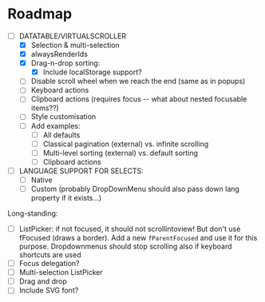 # Roadmap

- [ ] DATATABLE/VIRTUALSCROLLER
  - [x] Selection & multi-selection
  - [x] alwaysRenderIds
  - [x] Drag-n-drop sorting:
      - [x] Include localStorage support?
  - [ ] Disable scroll wheel when we reach the end (same as in popups)
  - [ ] Keyboard actions
  - [ ] Clipboard actions (requires focus -- what about nested focusable items??)
  - [ ] Style customisation
  - [ ] Add examples:
      - [ ] All defaults
      - [ ] Classical pagination (external) vs. infinite scrolling
      - [ ] Multi-level sorting (external) vs. default sorting
      - [ ] Clipboard actions

- [ ] LANGUAGE SUPPORT FOR SELECTS:
  - [ ] Native
  - [ ] Custom (probably DropDownMenu should also pass down lang property if it exists...)

Long-standing:
- [ ] ListPicker: if not focused, it should not scrollintoview! But don't use fFocused (draws a border). Add a new `fParentFocused` and use it for this purpose. Dropdownmenus should stop scrolling also if keyboard shortcuts are used
- [ ] Focus delegation?
- [ ] Multi-selection ListPicker
- [ ] Drag and drop
- [ ] Include SVG font?
